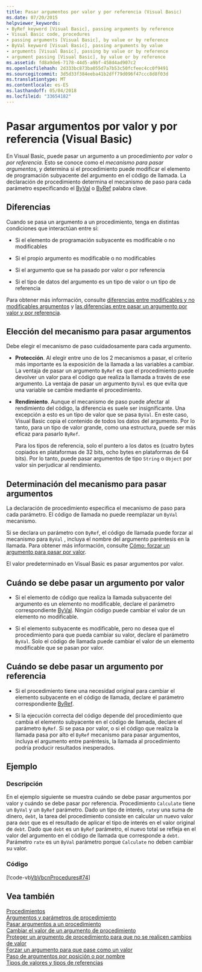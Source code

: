 ```yaml
---
title: Pasar argumentos por valor y por referencia (Visual Basic)
ms.date: 07/20/2015
helpviewer_keywords:
- ByRef keyword [Visual Basic], passing arguments by reference
- Visual Basic code, procedures
- passing arguments [Visual Basic], by value or by reference
- ByVal keyword [Visual Basic], passing arguments by value
- arguments [Visual Basic], passing by value or by reference
- argument passing [Visual Basic], by value or by reference
ms.assetid: fd8a9de6-7178-44d5-a9bf-458d4ad907c2
ms.openlocfilehash: 2d333bc873ba055d7a7b53c50fcfeec4cc0f9491
ms.sourcegitcommit: 3d5d33f384eeba41b2dff79d096f47ccc8d8f03d
ms.translationtype: MT
ms.contentlocale: es-ES
ms.lasthandoff: 05/04/2018
ms.locfileid: "33654182"
---
```

# <a name="passing-arguments-by-value-and-by-reference-visual-basic"></a>Pasar argumentos por valor y por referencia (Visual Basic)
En Visual Basic, puede pasar un argumento a un procedimiento *por valor* o *por referencia*. Esto se conoce como el *mecanismo para pasar argumentos*, y determina si el procedimiento puede modificar el elemento de programación subyacente del argumento en el código de llamada. La declaración de procedimiento determina el mecanismo de paso para cada parámetro especificando el [ByVal](../../../../visual-basic/language-reference/modifiers/byval.md) o [ByRef](../../../../visual-basic/language-reference/modifiers/byref.md) palabra clave.  
  
## <a name="distinctions"></a>Diferencias  
 Cuando se pasa un argumento a un procedimiento, tenga en distintas condiciones que interactúan entre sí:  
  
-   Si el elemento de programación subyacente es modificable o no modificables  
  
-   Si el propio argumento es modificable o no modificables  
  
-   Si el argumento que se ha pasado por valor o por referencia  
  
-   Si el tipo de datos del argumento es un tipo de valor o un tipo de referencia  
  
 Para obtener más información, consulte [diferencias entre modificables y no modificables argumentos](./differences-between-modifiable-and-nonmodifiable-arguments.md) y [las diferencias entre pasar un argumento por valor y por referencia](./differences-between-passing-an-argument-by-value-and-by-reference.md).  
  
## <a name="choice-of-passing-mechanism"></a>Elección del mecanismo para pasar argumentos  
 Debe elegir el mecanismo de paso cuidadosamente para cada argumento.  
  
-   **Protección**. Al elegir entre uno de los 2 mecanismos a pasar, el criterio más importante es la exposición de la llamada a las variables a cambiar. La ventaja de pasar un argumento `ByRef` es que el procedimiento puede devolver un valor para el código que realiza la llamada a través de ese argumento. La ventaja de pasar un argumento `ByVal` es que evita que una variable se cambie mediante el procedimiento.  
  
-   **Rendimiento**. Aunque el mecanismo de paso puede afectar al rendimiento del código, la diferencia es suele ser insignificante. Una excepción a esto es un tipo de valor que se pasa `ByVal`. En este caso, Visual Basic copia el contenido de todos los datos del argumento. Por lo tanto, para un tipo de valor grande, como una estructura, puede ser más eficaz para pasarlo `ByRef`.  
  
     Para los tipos de referencia, solo el puntero a los datos es (cuatro bytes copiados en plataformas de 32 bits, ocho bytes en plataformas de 64 bits). Por lo tanto, puede pasar argumentos de tipo `String` o `Object` por valor sin perjudicar al rendimiento.  
  
## <a name="determination-of-the-passing-mechanism"></a>Determinación del mecanismo para pasar argumentos  
 La declaración de procedimiento especifica el mecanismo de paso para cada parámetro. El código de llamada no puede reemplazar un `ByVal` mecanismo.  
  
 Si se declara un parámetro con `ByRef`, el código de llamada puede forzar al mecanismo para `ByVal` , incluya el nombre del argumento paréntesis en la llamada. Para obtener más información, consulte [Cómo: forzar un argumento para pasar por valor](./how-to-force-an-argument-to-be-passed-by-value.md).  
  
 El valor predeterminado en Visual Basic es pasar argumentos por valor.  
  
## <a name="when-to-pass-an-argument-by-value"></a>Cuándo se debe pasar un argumento por valor  
  
-   Si el elemento de código que realiza la llamada subyacente del argumento es un elemento no modificable, declare el parámetro correspondiente [ByVal](../../../../visual-basic/language-reference/modifiers/byval.md). Ningún código puede cambiar el valor de un elemento no modificable.  
  
-   Si el elemento subyacente es modificable, pero no desea que el procedimiento para que pueda cambiar su valor, declare el parámetro `ByVal`. Solo el código de llamada puede cambiar el valor de un elemento modificable que se pasan por valor.  
  
## <a name="when-to-pass-an-argument-by-reference"></a>Cuándo se debe pasar un argumento por referencia  
  
-   Si el procedimiento tiene una necesidad original para cambiar el elemento subyacente en el código de llamada, declare el parámetro correspondiente [ByRef](../../../../visual-basic/language-reference/modifiers/byref.md).  
  
-   Si la ejecución correcta del código depende del procedimiento que cambia el elemento subyacente en el código de llamada, declare el parámetro `ByRef`. Si se pasa por valor, o si el código que realiza la llamada pasa por alto el `ByRef` mecanismo para pasar argumentos, incluya el argumento entre paréntesis, la llamada al procedimiento podría producir resultados inesperados.  
  
## <a name="example"></a>Ejemplo  
  
### <a name="description"></a>Descripción  
 En el ejemplo siguiente se muestra cuándo se debe pasar argumentos por valor y cuándo se debe pasar por referencia. Procedimiento `Calculate` tiene un `ByVal` y un `ByRef` parámetro. Dado un tipo de interés, `rate`y una suma de dinero, `debt`, la tarea del procedimiento consiste en calcular un nuevo valor para `debt` que es el resultado de aplicar el tipo de interés en el valor original de `debt`. Dado que `debt` es un `ByRef` parámetro, el nuevo total se refleja en el valor del argumento en el código de llamada que corresponde a `debt`. Parámetro `rate` es un `ByVal` parámetro porque `Calculate` no deben cambiar su valor.  
  
### <a name="code"></a>Código  
 [!code-vb[VbVbcnProcedures#74](./codesnippet/VisualBasic/passing-arguments-by-value-and-by-reference_1.vb)]  
  
## <a name="see-also"></a>Vea también  
 [Procedimientos](./index.md)  
 [Argumentos y parámetros de procedimiento](./procedure-parameters-and-arguments.md)  
 [Pasar argumentos a un procedimiento](./how-to-pass-arguments-to-a-procedure.md)  
 [Cambiar el valor de un argumento de procedimiento](./how-to-change-the-value-of-a-procedure-argument.md)  
 [Proteger un argumento de procedimiento para que no se realicen cambios de valor](./how-to-protect-a-procedure-argument-against-value-changes.md)  
 [Forzar un argumento para que pase como un valor](./how-to-force-an-argument-to-be-passed-by-value.md)  
 [Paso de argumentos por posición o por nombre](./passing-arguments-by-position-and-by-name.md)  
 [Tipos de valores y tipos de referencias](../../../../visual-basic/programming-guide/language-features/data-types/value-types-and-reference-types.md)

